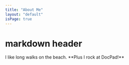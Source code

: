```yaml
---
title: "About Me"
layout: "default"
isPage: true
---
```


# markdown header
<p>I like long walks on the beach. **Plus I rock at DocPad!**</p>